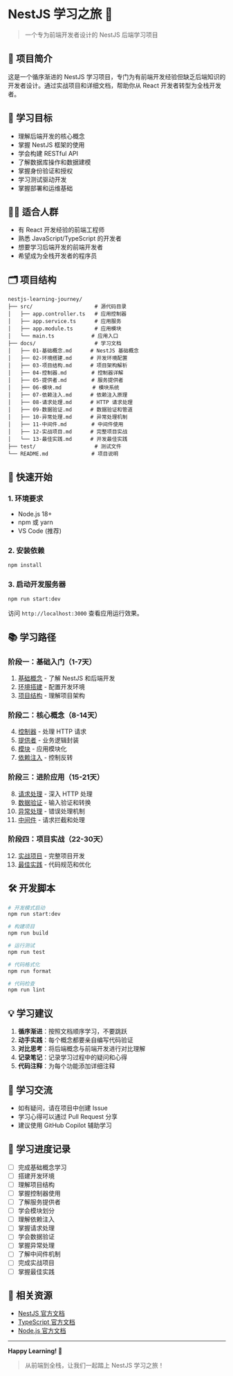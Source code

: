 # NestJS 学习之旅 🚀

> 一个专为前端开发者设计的 NestJS 后端学习项目

## 📖 项目简介

这是一个循序渐进的 NestJS 学习项目，专门为有前端开发经验但缺乏后端知识的开发者设计。通过实战项目和详细文档，帮助你从 React 开发者转型为全栈开发者。

## 🎯 学习目标

- 理解后端开发的核心概念
- 掌握 NestJS 框架的使用
- 学会构建 RESTful API
- 了解数据库操作和数据建模
- 掌握身份验证和授权
- 学习测试驱动开发
- 掌握部署和运维基础

## 👨‍💻 适合人群

- 有 React 开发经验的前端工程师
- 熟悉 JavaScript/TypeScript 的开发者
- 想要学习后端开发的前端开发者
- 希望成为全栈开发者的程序员

## 🗂️ 项目结构

```
nestjs-learning-journey/
├── src/                    # 源代码目录
│   ├── app.controller.ts   # 应用控制器
│   ├── app.service.ts      # 应用服务
│   ├── app.module.ts       # 应用模块
│   └── main.ts            # 应用入口
├── docs/                   # 学习文档
│   ├── 01-基础概念.md      # NestJS 基础概念
│   ├── 02-环境搭建.md      # 开发环境配置
│   ├── 03-项目结构.md      # 项目架构解析
│   ├── 04-控制器.md        # 控制器详解
│   ├── 05-提供者.md        # 服务提供者
│   ├── 06-模块.md          # 模块系统
│   ├── 07-依赖注入.md      # 依赖注入原理
│   ├── 08-请求处理.md      # HTTP 请求处理
│   ├── 09-数据验证.md      # 数据验证和管道
│   ├── 10-异常处理.md      # 异常处理机制
│   ├── 11-中间件.md        # 中间件使用
│   ├── 12-实战项目.md      # 完整项目实战
│   └── 13-最佳实践.md      # 开发最佳实践
├── test/                   # 测试文件
└── README.md              # 项目说明
```

## 🚀 快速开始

### 1. 环境要求

- Node.js 18+ 
- npm 或 yarn
- VS Code (推荐)

### 2. 安装依赖

```bash
npm install
```

### 3. 启动开发服务器

```bash
npm run start:dev
```

访问 `http://localhost:3000` 查看应用运行效果。

## 📚 学习路径

### 阶段一：基础入门（1-7天）
1. [基础概念](./docs/01-基础概念.md) - 了解 NestJS 和后端开发
2. [环境搭建](./docs/02-环境搭建.md) - 配置开发环境
3. [项目结构](./docs/03-项目结构.md) - 理解项目架构

### 阶段二：核心概念（8-14天）
4. [控制器](./docs/04-控制器.md) - 处理 HTTP 请求
5. [提供者](./docs/05-提供者.md) - 业务逻辑封装
6. [模块](./docs/06-模块.md) - 应用模块化
7. [依赖注入](./docs/07-依赖注入.md) - 控制反转

### 阶段三：进阶应用（15-21天）
8. [请求处理](./docs/08-请求处理.md) - 深入 HTTP 处理
9. [数据验证](./docs/09-数据验证.md) - 输入验证和转换
10. [异常处理](./docs/10-异常处理.md) - 错误处理机制
11. [中间件](./docs/11-中间件.md) - 请求拦截和处理

### 阶段四：项目实战（22-30天）
12. [实战项目](./docs/12-实战项目.md) - 完整项目开发
13. [最佳实践](./docs/13-最佳实践.md) - 代码规范和优化

## 🛠️ 开发脚本

```bash
# 开发模式启动
npm run start:dev

# 构建项目
npm run build

# 运行测试
npm run test

# 代码格式化
npm run format

# 代码检查
npm run lint
```

## 💡 学习建议

1. **循序渐进**：按照文档顺序学习，不要跳跃
2. **动手实践**：每个概念都要亲自编写代码验证
3. **对比思考**：将后端概念与前端开发进行对比理解
4. **记录笔记**：记录学习过程中的疑问和心得
5. **代码注释**：为每个功能添加详细注释

## 🤝 学习交流

- 如有疑问，请在项目中创建 Issue
- 学习心得可以通过 Pull Request 分享
- 建议使用 GitHub Copilot 辅助学习

## 📝 学习进度记录

- [ ] 完成基础概念学习
- [ ] 搭建开发环境
- [ ] 理解项目结构
- [ ] 掌握控制器使用
- [ ] 了解服务提供者
- [ ] 学会模块划分
- [ ] 理解依赖注入
- [ ] 掌握请求处理
- [ ] 学会数据验证
- [ ] 掌握异常处理
- [ ] 了解中间件机制
- [ ] 完成实战项目
- [ ] 掌握最佳实践

## 🔗 相关资源

- [NestJS 官方文档](https://nestjs.com/)
- [TypeScript 官方文档](https://www.typescriptlang.org/)
- [Node.js 官方文档](https://nodejs.org/)

---

**Happy Learning! 🎉**

> 从前端到全栈，让我们一起踏上 NestJS 学习之旅！
